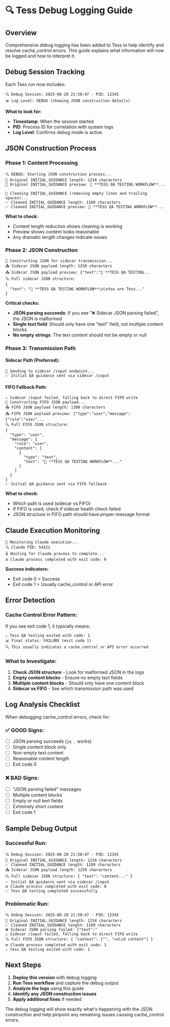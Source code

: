# 🔍 Tess Debug Logging Guide

## Overview

Comprehensive debug logging has been added to Tess to help identify and resolve cache_control errors. This guide explains what information will now be logged and how to interpret it.

## Debug Session Tracking

Each Tess run now includes:
```
🔍 Debug Session: 2025-08-28 21:50:47 - PID: 12345
📊 Log Level: DEBUG (showing JSON construction details)
```

**What to look for:**
- **Timestamp**: When the session started
- **PID**: Process ID for correlation with system logs
- **Log Level**: Confirms debug mode is active

## JSON Construction Process

### Phase 1: Content Processing
```
🔍 DEBUG: Starting JSON construction process...
📝 Original INITIAL_GUIDANCE length: 1234 characters
📝 Original INITIAL_GUIDANCE preview: 🧪 **TESS QA TESTING WORKFLOW**...

🧹 Cleaning INITIAL_GUIDANCE (removing empty lines and trailing spaces)...
✅ Cleaned INITIAL_GUIDANCE length: 1189 characters
✅ Cleaned INITIAL_GUIDANCE preview: 🧪 **TESS QA TESTING WORKFLOW**...
```

**What to check:**
- Content length reduction shows cleaning is working
- Preview shows content looks reasonable
- Any dramatic length changes indicate issues

### Phase 2: JSON Construction
```
🔧 Constructing JSON for sidecar transmission...
📤 Sidecar JSON payload length: 1250 characters
📤 Sidecar JSON payload preview: {"text":"🧪 **TESS QA TESTING...
🔍 Full sidecar JSON structure:
{
  "text": "🧪 **TESS QA TESTING WORKFLOW**\n\nYou are Tess..."
}
```

**Critical checks:**
- **JSON parsing succeeds**: If you see "❌ Sidecar JSON parsing failed", the JSON is malformed
- **Single text field**: Should only have one "text" field, not multiple content blocks
- **No empty strings**: The text content should not be empty or null

### Phase 3: Transmission Path

#### Sidecar Path (Preferred):
```
📡 Sending to sidecar /input endpoint...
✅ Initial QA guidance sent via sidecar /input
```

#### FIFO Fallback Path:
```
⚠️ Sidecar /input failed, falling back to direct FIFO write
🔧 Constructing FIFO JSON payload...
📤 FIFO JSON payload length: 1300 characters
📤 FIFO JSON payload preview: {"type":"user","message":{"role":"user"...
🔍 Full FIFO JSON structure:
{
  "type": "user",
  "message": {
    "role": "user",
    "content": [
      {
        "type": "text",
        "text": "🧪 **TESS QA TESTING WORKFLOW**..."
      }
    ]
  }
}
✅ Initial QA guidance sent via FIFO fallback
```

**What to check:**
- Which path is used (sidecar vs FIFO)
- If FIFO is used, check if sidecar health check failed
- JSON structure in FIFO path should have proper message format

## Claude Execution Monitoring

```
🤖 Monitoring Claude execution...
🔍 Claude PID: 54321
⏳ Waiting for Claude process to complete...
🔚 Claude process completed with exit code: 0
```

**Success indicators:**
- Exit code 0 = Success
- Exit code 1 = Usually cache_control or API error

## Error Detection

### Cache Control Error Pattern:
If you see exit code 1, it typically means:
```
⚠️ Tess QA testing exited with code: 1
📊 Final status: FAILURE (exit code 1)
🔍 This usually indicates a cache_control or API error occurred
```

### What to Investigate:
1. **Check JSON structure** - Look for malformed JSON in the logs
2. **Empty content blocks** - Ensure no empty text fields
3. **Multiple content blocks** - Should only have one content block
4. **Sidecar vs FIFO** - See which transmission path was used

## Log Analysis Checklist

When debugging cache_control errors, check for:

### ✅ GOOD Signs:
- [ ] JSON parsing succeeds (`jq .` works)
- [ ] Single content block only
- [ ] Non-empty text content
- [ ] Reasonable content length
- [ ] Exit code 0

### ❌ BAD Signs:
- [ ] "JSON parsing failed" messages
- [ ] Multiple content blocks
- [ ] Empty or null text fields
- [ ] Extremely short content
- [ ] Exit code 1

## Sample Debug Output

### Successful Run:
```
🔍 Debug Session: 2025-08-28 21:50:47 - PID: 12345
📝 Original INITIAL_GUIDANCE length: 1234 characters
✅ Cleaned INITIAL_GUIDANCE length: 1189 characters
📤 Sidecar JSON payload length: 1250 characters
🔍 Full sidecar JSON structure: { "text": "content..." }
✅ Initial QA guidance sent via sidecar /input
🔚 Claude process completed with exit code: 0
✅ Tess QA testing completed successfully
```

### Problematic Run:
```
🔍 Debug Session: 2025-08-28 21:50:47 - PID: 12345
📝 Original INITIAL_GUIDANCE length: 1234 characters
✅ Cleaned INITIAL_GUIDANCE length: 1189 characters
❌ Sidecar JSON parsing failed: {"text":"
⚠️ Sidecar /input failed, falling back to direct FIFO write
🔍 Full FIFO JSON structure: { "content": ["", "valid content"] }
🔚 Claude process completed with exit code: 1
⚠️ Tess QA testing exited with code: 1
```

## Next Steps

1. **Deploy this version** with debug logging
2. **Run Tess workflow** and capture the debug output
3. **Analyze the logs** using this guide
4. **Identify any JSON construction issues**
5. **Apply additional fixes** if needed

The debug logging will show exactly what's happening with the JSON construction and help pinpoint any remaining issues causing cache_control errors.
